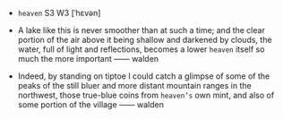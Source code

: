 - `heaven` S3 W3 [ˈhɛvən]



-  A lake like this is never smoother than at such a time; and the clear portion of the air above it being shallow and darkened by clouds, the water, full of light and reflections, becomes a lower `heaven` itself so much the more important —— walden

-  Indeed, by standing on tiptoe I could catch a glimpse of some of the peaks of the still bluer and more distant mountain ranges in the northwest, those true-blue coins from `heaven’s` own mint, and also of some portion of the village —— walden